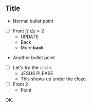 <style>
o { color: Grey }
</style>

## Title
- Normal bullet point
- [ ] Front $\int f \ d\mu = 2$
    - UPDATE
    - Back
    - More **back**
- Another bullet point
- [ ] Let's try the <o>cloze</o>.
    - JESUS PLEASE
    - This shows up under the cloze.
- [ ] Front 2
    - Point

OK.